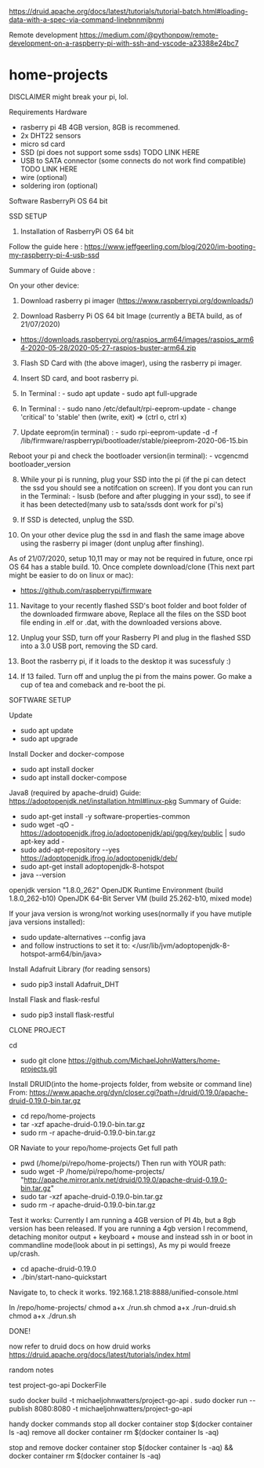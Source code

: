 
https://druid.apache.org/docs/latest/tutorials/tutorial-batch.html#loading-data-with-a-spec-via-command-linebnnmjbnmj

Remote development
https://medium.com/@pythonpow/remote-development-on-a-raspberry-pi-with-ssh-and-vscode-a23388e24bc7


# home-projects

DISCLAIMER might break your pi, lol.

Requirements
Hardware 
- rasberry pi 4B 4GB version, 8GB is recommened.
- 2x DHT22 sensors
- micro sd card
- SSD (pi does not support some ssds) TODO LINK HERE
- USB to SATA connector (some connects do not work find compatible) TODO LINK HERE
- wire (optional)
- soldering iron (optional)

Software
RasberryPi OS 64 bit

SSD SETUP

1. Installation of RasberryPi OS 64 bit

Follow the guide here : https://www.jeffgeerling.com/blog/2020/im-booting-my-raspberry-pi-4-usb-ssd

Summary of Guide above :

On your other device:
1. Download rasberry pi imager (https://www.raspberrypi.org/downloads/)

2. Download Rasberry Pi OS 64 bit Image (currently a BETA build, as of 21/07/2020)
  - https://downloads.raspberrypi.org/raspios_arm64/images/raspios_arm64-2020-05-28/2020-05-27-raspios-buster-arm64.zip

3. Flash SD Card with (the above imager), using the rasberry pi imager.

4. Insert SD card, and boot rasberry pi.

5. In Terminal :
                - sudo apt update
                - sudo apt full-upgrade

6. In Terminal :
                - sudo nano /etc/default/rpi-eeprom-update
                - change 'critical' to 'stable' then (write, exit) => (ctrl o, ctrl x) 
                
7. Update eeprom(in terminal) :
                - sudo rpi-eeprom-update -d -f /lib/firmware/raspberrypi/bootloader/stable/pieeprom-2020-06-15.bin

Reboot your pi and check the bootloader version(in terminal):
                                        - vcgencmd bootloader_version


8. While your pi is running, plug your SSD into the pi (if the pi can detect the ssd you should see a notifcation on screen).
   If you dont you can run in the Terminal:
        - lsusb (before and after plugging in your ssd), to see if it has been detected(many usb to sata/ssds dont work for pi's)
        
8. If SSD is detected, unplug the SSD.

9. On your other device plug the ssd in and flash the same image above using the rasberry pi imager (dont unplug after finshing).

As of 21/07/2020, setup 10,11 may or may not be required in future, once rpi OS 64 has a stable build.
10. Once complete download/clone (This next part might be easier to do on linux or mac):
- https://github.com/raspberrypi/firmware

11. Navitage to your recently flashed SSD's boot folder and boot folder of the downloaded firmware above,
    Replace all the files on the SSD boot file ending in .elf or .dat, with the downloaded versions above.
    
12. Unplug your SSD, turn off your Rasberry PI and plug in the flashed SSD into a 3.0 USB port, removing the SD card.

13. Boot the rasberry pi, if it loads to the desktop it was sucessfuly :)

14. If 13 failed. Turn off and unplug the pi from the mains power. Go make a cup of tea and comeback and re-boot the pi.


SOFTWARE SETUP 

Update
- sudo apt update
- sudo apt upgrade

Install Docker and docker-compose
- sudo apt install docker
- sudo apt install docker-compose

Java8 (required by apache-druid)
Guide: https://adoptopenjdk.net/installation.html#linux-pkg
Summary of Guide:
- sudo apt-get install -y software-properties-common
- sudo wget -qO - https://adoptopenjdk.jfrog.io/adoptopenjdk/api/gpg/key/public | sudo apt-key add -
- sudo add-apt-repository --yes https://adoptopenjdk.jfrog.io/adoptopenjdk/deb/
- sudo apt-get install adoptopenjdk-8-hotspot
- java --version

openjdk version "1.8.0_262"
OpenJDK Runtime Environment (build 1.8.0_262-b10)
OpenJDK 64-Bit Server VM (build 25.262-b10, mixed mode)

If your java version is wrong/not working uses(normally if you have mutiple java versions installed): 
- sudo update-alternatives --config java
- and follow instructions to set it to: </usr/lib/jvm/adoptopenjdk-8-hotspot-arm64/bin/java>
 
 Install Adafruit Library (for reading sensors)
 - sudo pip3 install Adafruit_DHT
 
 Install Flask and flask-resful
 - sudo pip3 install flask-restful
 
CLONE PROJECT

cd <your repo>
- sudo git clone https://github.com/MichaelJohnWatters/home-projects.git

Install DRUID(into the home-projects folder, from website or command line)
From: https://www.apache.org/dyn/closer.cgi?path=/druid/0.19.0/apache-druid-0.19.0-bin.tar.gz
- cd repo/home-projects
- tar -xzf apache-druid-0.19.0-bin.tar.gz
- sudo rm -r apache-druid-0.19.0-bin.tar.gz

OR 
Naviate to your repo/home-projects
Get full path
- pwd (/home/pi/repo/home-projects/)
Then run with YOUR path:
- sudo wget -P /home/pi/repo/home-projects/ "http://apache.mirror.anlx.net/druid/0.19.0/apache-druid-0.19.0-bin.tar.gz"
- sudo tar -xzf apache-druid-0.19.0-bin.tar.gz
- sudo rm -r apache-druid-0.19.0-bin.tar.gz

Test it works:
Currently I am running a 4GB version of PI 4b, but a 8gb version has been released.
If you are running a 4gb version I recommend, detaching monitor output + keyboard + mouse and instead ssh in or boot in commandline mode(look about in pi settings), As my pi would freeze up/crash.
- cd apache-druid-0.19.0
- ./bin/start-nano-quickstart

Navigate to, to check it works.
192.168.1.218:8888/unified-console.html

In /repo/home-projects/
chmod a+x ./run.sh
chmod a+x ./run-druid.sh
chmod a+x ./drun.sh

DONE!

now refer to druid docs on how druid works https://druid.apache.org/docs/latest/tutorials/index.html
















random notes

test project-go-api DockerFile

sudo docker build -t michaeljohnwatters/project-go-api .
sudo docker run --publish 8080:8080 -t michaeljohnwatters/project-go-api

handy docker commands
stop all
docker container stop $(docker container ls -aq)
remove all
docker container rm $(docker container ls -aq)

stop and remove
docker container stop $(docker container ls -aq) && docker container rm $(docker container ls -aq)
